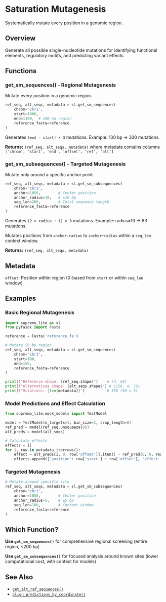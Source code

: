 # Saturation Mutagenesis

Systematically mutate every position in a genomic region.

## Overview

Generate all possible single-nucleotide mutations for identifying functional elements, regulatory motifs, and predicting variant effects.

## Functions

### get_sm_sequences() - Regional Mutagenesis

Mutate every position in a genomic region.

```python
ref_seq, alt_seqs, metadata = sl.get_sm_sequences(
    chrom='chr1',
    start=1000,
    end=1100,  # 100 bp region
    reference_fasta=reference
)
```

Generates `(end - start) × 3` mutations. Example: 100 bp → 300 mutations.

**Returns:** `(ref_seq, alt_seqs, metadata)` where metadata contains columns `['chrom', 'start', 'end', 'offset', 'ref', 'alt']`

### get_sm_subsequences() - Targeted Mutagenesis

Mutate only around a specific anchor point.

```python
ref_seq, alt_seqs, metadata = sl.get_sm_subsequences(
    chrom='chr1',
    anchor=1050,        # Center position
    anchor_radius=10,   # ±10 bp
    seq_len=200,        # Total sequence length
    reference_fasta=reference
)
```

Generates `(2 × radius + 1) × 3` mutations. Example: radius=10 → 63 mutations.

Mutates positions from `anchor-radius` to `anchor+radius` within a `seq_len` context window.

**Returns:** `(ref_seq, alt_seqs, metadata)`

## Metadata

`offset`: Position within region (0-based from `start` or within `seq_len` window)

## Examples

### Basic Regional Mutagenesis

```python
import supremo_lite as sl
from pyfaidx import Fasta

reference = Fasta('reference.fa')

# Mutate 50 bp region
ref_seq, alt_seqs, metadata = sl.get_sm_sequences(
    chrom='chr1',
    start=100,
    end=150,
    reference_fasta=reference
)

print(f"Reference shape: {ref_seq.shape}")    # (4, 50)
print(f"Alternatives shape: {alt_seqs.shape}") # (150, 4, 50)
print(f"Mutations: {len(metadata)}")          # 150 (50 × 3)
```

### Model Predictions and Effect Calculation

```python
from supremo_lite.mock_models import TestModel

model = TestModel(n_targets=1, bin_size=1, crop_length=0)
ref_pred = model(ref_seq.unsqueeze(0))
alt_preds = model(alt_seqs)

# Calculate effects
effects = []
for i, row in metadata.iterrows():
    effect = alt_preds[i, 0, row['offset']].item() - ref_pred[0, 0, row['offset']].item()
    effects.append({'position': row['start'] + row['offset'], 'effect': effect})
```

### Targeted Mutagenesis

```python
# Mutate around specific site
ref_seq, alt_seqs, metadata = sl.get_sm_subsequences(
    chrom='chr1',
    anchor=1050,        # Center position
    anchor_radius=5,    # ±5 bp
    seq_len=100,        # Context window
    reference_fasta=reference
)
```

## Which Function?

**Use `get_sm_sequences()`** for comprehensive regional screening (entire region, <200 bp)

**Use `get_sm_subsequences()`** for focused analysis around known sites (lower computational cost, with context for models)

## See Also

- [`get_alt_ref_sequences()`](variant_centered_sequences.md)
- [`align_predictions_by_coordinate()`](prediction_alignment.md)
